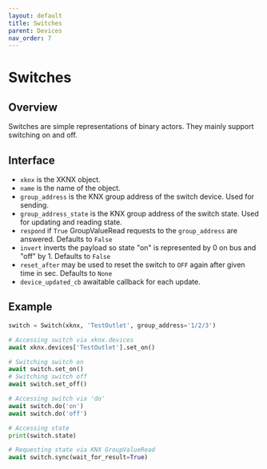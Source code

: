 ```yaml
---
layout: default
title: Switches
parent: Devices
nav_order: 7
---
```


# [](#header-1)Switches

## [](#header-2)Overview

Switches are simple representations of binary actors. They mainly support switching on and off.

## [](#header-2)Interface

- `xknx` is the XKNX object.
- `name` is the name of the object.
- `group_address` is the KNX group address of the switch device. Used for sending.
- `group_address_state` is the KNX group address of the switch state. Used for updating and reading state.
- `respond` if `True` GroupValueRead requests to the `group_address` are answered. Defaults to `False`
- `invert` inverts the payload so state "on" is represented by 0 on bus and "off" by 1. Defaults to `False`
- `reset_after` may be used to reset the switch to `OFF` again after given time in sec. Defaults to `None`
- `device_updated_cb` awaitable callback for each update.


## [](#header-2)Example

```python
switch = Switch(xknx, 'TestOutlet', group_address='1/2/3')

# Accessing switch via xknx.devices
await xknx.devices['TestOutlet'].set_on()

# Switching switch on
await switch.set_on()
# Switching switch off
await switch.set_off()

# Accessing switch via 'do'
await switch.do('on')
await switch.do('off')

# Accessing state
print(switch.state)

# Requesting state via KNX GroupValueRead
await switch.sync(wait_for_result=True)
```



